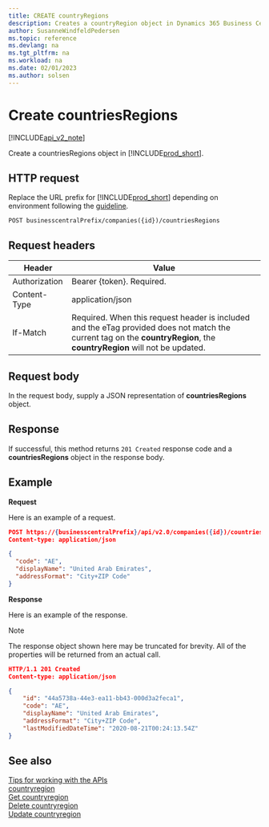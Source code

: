 ```yaml
---
title: CREATE countryRegions  
description: Creates a countryRegion object in Dynamics 365 Business Central.
author: SusanneWindfeldPedersen
ms.topic: reference
ms.devlang: na
ms.tgt_pltfrm: na
ms.workload: na
ms.date: 02/01/2023
ms.author: solsen
---
```


# Create countriesRegions

[!INCLUDE[api_v2_note](../../../includes/api_v2_note.md)]

Create a countriesRegions object in [!INCLUDE[prod_short](../../../includes/prod_short.md)].

## HTTP request
Replace the URL prefix for [!INCLUDE[prod_short](../../../includes/prod_short.md)] depending on environment following the [guideline](../../v2.0/endpoints-apis-for-dynamics.md).
```
POST businesscentralPrefix/companies({id})/countriesRegions
```

## Request headers

|Header|Value|
|------|-----|
|Authorization  |Bearer {token}. Required. |
|Content-Type  |application/json|
|If-Match      |Required. When this request header is included and the eTag provided does not match the current tag on the **countryRegion**, the **countryRegion** will not be updated. |

## Request body
In the request body, supply a JSON representation of **countriesRegions** object.

## Response
If successful, this method returns ```201 Created``` response code and a **countriesRegions** object in the response body.

## Example

**Request**

Here is an example of a request.

```json
POST https://{businesscentralPrefix}/api/v2.0/companies({id})/countriesRegions
Content-type: application/json

{
  "code": "AE",
  "displayName": "United Arab Emirates",
  "addressFormat": "City+ZIP Code"
}
```

**Response**

Here is an example of the response. 

> [!NOTE]  
> The response object shown here may be truncated for brevity. All of the properties will be returned from an actual call.

```json
HTTP/1.1 201 Created
Content-type: application/json

{
    "id": "44a5738a-44e3-ea11-bb43-000d3a2feca1",
    "code": "AE",
    "displayName": "United Arab Emirates",
    "addressFormat": "City+ZIP Code",
    "lastModifiedDateTime": "2020-08-21T00:24:13.54Z"
}
```

## See also
[Tips for working with the APIs](../../../developer/devenv-connect-apps-tips.md)    
[countryregion](../resources/dynamics_countryregion.md)    
[Get countryregion](dynamics_countryregion_Get.md)    
[Delete countryregion](dynamics_countryregion_Delete.md)    
[Update countryregion](dynamics_countryregion_Update.md)    
